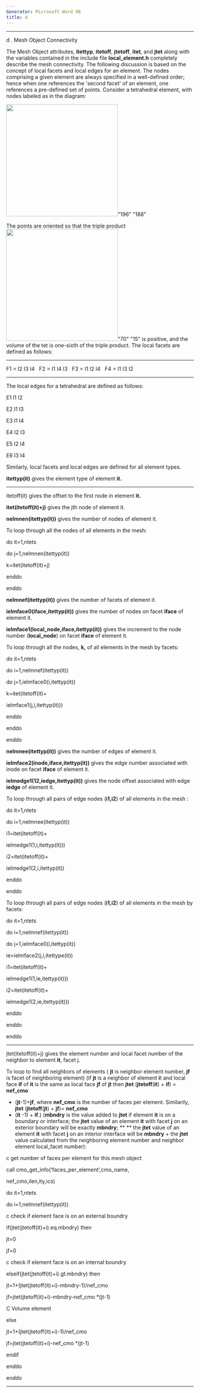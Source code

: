 ```yaml
---
Generator: Microsoft Word 98
title: d
---
```


** ****

d
. Mesh Object Connectivity

The Mesh Object attributes, **itettyp**, **itetoff**, **jtetoff**,
**itet**, and **jtet** along with the variables contained in the include
file **local\_element.h** completely describe the mesh connectivity. The
following discussion is based on the concept of local facets and local
edges for an element. The nodes comprising a given element are always
specified in a well-defined order; hence when one references the 'second
facet' of an element, one references a pre-defined set of points.
Consider a tetrahedral element, with nodes labeled as in the diagram:

<img height="300" width="300" src="Image232.gif">"196" "188"

The points are oriented so that the triple product
<img height="300" width="300" src="Image233.gif">"70" "15" is positive, and the volume of
the tet is one-sixth of the triple product. The local facets are defined
as follows:

  ---- --- ---- ---- ---- ---
  F1   =   I2   I3   I4    
  F2   =   I1   I4   I3    
  F3   =   I1   I2   I4    
  F4   =   I1   I3   I2    
  ---- --- ---- ---- ---- ---

The local edges for a tetrahedral are defined as follows:

E1 I1 I2

E2 I1 I3

E3 I1 I4

E4 I2 I3

E5 I2 I4

E6 I3 I4

Similarly, local facets and local edges are defined for all element
types.

**itettyp(it)** gives the element type of element **it.**

** **

itetoff(it) gives the offset to the first node in element **it.**

**itet(itetoff(it)+j)** gives the jth node of element it.

**nelmnen(itettyp(it))** gives the number of nodes of element it.

To loop through all the nodes of all elements in the mesh:

do it=1,ntets

do j=1,nelmnen(itettyp(it))

k=itet(itetoff(it)+j)

enddo

enddo

**nelmnef(itettyp(it))** gives the number of facets of element it.

**ielmface0(iface,itettyp(it))** gives the number of nodes on facet
**iface** of element it.

**ielmface1(local\_node,iface,itettyp(it))** gives the increment to the
node number (**local\_node**) on facet **iface** of element it.

To loop through all the nodes, **k,** of all elements in the mesh by
facets:

do it=1,ntets

do i=1,nelmnef(itettyp(it))

do j=1,ielmface0(i,itettyp(it))

k=itet(itetoff(it)+

ielmface1(j,i,itettyp(it)))

enddo

enddo

enddo

**nelmnee(itettyp(it))** gives the number of edges of element it.

**ielmface2(inode,iface,itettyp(it))** gives the edge number associated
with inode on facet **iface** of element it.

**ielmedge1(12,iedge,itettyp(it))** gives the node offset associated
with edge **iedge** of element it.

To loop through all pairs of edge nodes (**i1,i2**) of all elements in
the mesh :

do it=1,ntets

do i=1,nelmnee(itettyp(it))

i1=itet(itetoff(it)+

ielmedge1(1,i,itettyp(it)))

i2=itet(itetoff(it)+

ielmedge1(2,i,itettyp(it))

enddo

enddo

To loop through all pairs of edge nodes (**i1,i2**) of all elements in
the mesh by facets:

do it=1,ntets

do i=1,nelmnef(itettyp(it))

do j=1,ielmface0(i,itettyp(it))

ie=ielmface2(j,i,itettype(it))

i1=itet(itetoff(it)+

ielmedge1(1,ie,itettyp(it)))

i2=itet(itetoff(it)+

ielmedge1(2,ie,itettyp(it)))

enddo

enddo

enddo

** **

jtet(itetoff(it)+j) gives the element number and local facet number of
the neighbor to element **it**, facet j.

To loop to find all neighbors of elements ( **jt** is neighbor element
number, **jf** is facet of neighboring element) (if **jt** is a neighbor
of element **i**t and local face **if** of **it** is the same as local
face **jf** of **jt** then **jtet** (**jtetoff**(**it**) + **if**) =
**nef\_cmo** 
* (**jt**-1)+**jf**, where **nef\_cmo** is the number of
faces per element. Similarily, **jtet** (**jtetoff**(**jt**) + **jf**)=
**nef\_cmo** 
* (**it** -1) + **if**.) (**mbndry** is the value added to
**jtet** if element **it** is on a boundary or interface; the **jtet**
value of an element **it** with facet **j** on an exterior boundary will
be exactly **mbndry**; ** ** the **jtet** value of an element **it** with
facet **j** on an interior interface will be **mbndry** + the **jtet**
value calculated from the neighboring element number and neighbor
element local\_facet number):

c get number of faces per element for this mesh object

call cmo\_get\_info(‘faces\_per\_element’,cmo\_name,

nef\_cmo,ilen,ity,ics)

do it=1,ntets

do i=1,nelmnef(itettyp(it))

c check if element face is on an external boundry

if(jtet(jtetoff(it)+i).eq.mbndry) then

jt=0

jf=0

c check if element face is on an internal boundry

elseif(jtet(jtetoff(it)+i).gt.mbndry) then

jt=1+(jtet(jtetoff(it)+i)-mbndry-1)/nef\_cmo

jf=jtet(jtetoff(it)+i)-mbndry-nef\_cmo
*(jt-1)

C Volume element

else

jt=1+(jtet(jtetoff(it)+i)-1)/nef\_cmo

jf=jtet(jtetoff(it)+i)-nef\_cmo
*(jt-1)

endif

enddo

enddo

** **
